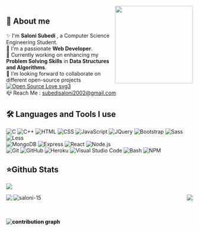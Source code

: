 

<br />
<img align="right" src="https://raw.githubusercontent.com/akshitagupta15june/akshitagupta15june/master/200w.webp" width="210px" style="max-width:100%;">


<h2><b>🌟 About me  </b></h2>

✨ I'm <b>Saloni Subedi</b> , a Computer Science Engineering Student.<br/>
🎇 I'm a passionate <b>Web Developer</b>. <br/>
🌱 Currently working on enhancing my <b>Problem Solving Skills</b> in <b>Data Structures and Algorithms</b>.<br/>
👯 I’m looking forward to collaborate on different open-source projects [![Open Source Love svg3](https://badges.frapsoft.com/os/v3/open-source.svg?v=103)](https://github.com/ellerbrock/open-source-badges/)<br/>
📪 Reach Me : subedisaloni2002@gmail.com
<br />
 
<p align="left">
<h2><b>🛠 Languages and Tools I use </b></h2>

  ![C](https://img.shields.io/badge/-C-132C33?style=plastic&logo=C)
  ![C++](https://img.shields.io/badge/C++-132C33?style=plastic&logo=c%2B%2B&logoColor=00599C)
  ![HTML](https://img.shields.io/badge/-HTML-132C33?style=plastic&logo=HTML5)
  ![CSS](https://img.shields.io/badge/-CSS-132C33?style=plastic&logo=CSS3&logoColor=1572B6)
  ![JavaScript](https://img.shields.io/badge/-JavaScript-132C33?style=plastic&logo=javascript)
  ![JQuery](https://img.shields.io/badge/-JQuery-132C33?style=plastic&logo=jquery&logoColor=0769ad)
  ![Bootstrap](https://img.shields.io/badge/-Bootstrap-132C33?style=plastic&logo=bootstrap&logoColor=563D7C)
  ![Sass](https://img.shields.io/badge/-Sass-132C33?style=plastic&logo=sass&logoColor=cc6699)
  ![Less](https://img.shields.io/badge/-Less-132C33?style=plastic&logo=less&logoColor=428bca)
  <br>
  ![MongoDB](https://img.shields.io/badge/-MongoDB-132C33?style=plastic&logo=mongodb)
  ![Express](https://img.shields.io/badge/-ExpressJS-132C33?style=plastic&logo=express)
  ![React](https://img.shields.io/badge/-React-132C33?style=plastic&logo=react)
  ![Node.js](https://img.shields.io/badge/-Node.js-132C33?style=plastic&logo=node.js)
  <br>
  ![Git](https://img.shields.io/badge/-Git-132C33?style=plastic&logo=git)
  ![GitHub](https://img.shields.io/badge/-GitHub-132C33?style=plastic&logo=github)
  ![Heroku](https://img.shields.io/badge/-Heroku-132C33?style=plastic&logo=heroku&logoColor=6567a5)
  ![Visual Studio Code](https://img.shields.io/badge/-Visual%20Studio%20Code-132C33?style=plastic&logo=visual-studio-code&logoColor=007ACC)
  ![Bash](https://img.shields.io/badge/-Bash-132C33?style=plastic&logo=gnu-bash&logoColor=white)
  ![NPM](https://img.shields.io/badge/-Npm-132C33?style=plastic&logo=npm&logoColor=white)
</p>
<h2><b>⭐Github Stats</b></h2> 

![](https://komarev.com/ghpvc/?username=saloni-15&color=51C4D3)

<a align="center" href="https://github.com/saloni-15/saloni-15">
  <img align="left" src="https://github-readme-stats.vercel.app/api?username=saloni-15&layout=compact&show_icons=true&bg_color=132C33&title_color=51C4D3&text_color=D8E3E7&hide_border=true&icon_color=51C4D3&repo=saloni-15" />
  <img align="right" src="https://github-readme-stats.vercel.app/api/top-langs/?username=saloni-15&show_icons=true&bg_color=132C33&title_color=51C4D3&text_color=D8E3E7&hide_border=true&icon_color=51C4D3&repo=saloni-15"" />
  <img align="left" src="https://github-readme-streak-stats.herokuapp.com/?user=saloni-15&background=132C33&stroke=51C4D3&fire=D8E3E7&sideLabels=51C4D3&currStreakLabel=51C4D3&sideNums=D8E3E7&currStreakNum=51C4D3&ring=D8E3E7&dates=D8E3E7&hide_border=true" alt="saloni-15" /></p>
<div style="font-weight: 800;">
</a>
<br>

<br />
<br />
<p><img src="https://activity-graph.herokuapp.com/graph?username=saloni-15&bg_color=132C33&color=51C4D3&line=51C4D3&hide_border=true" alt="contribution graph" /></p>
